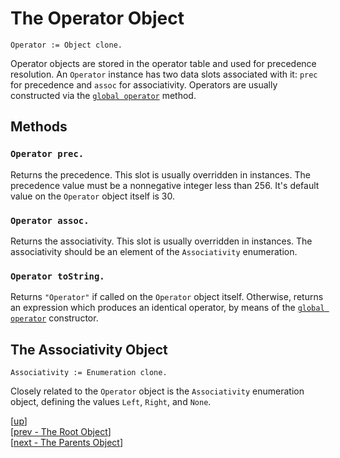 
# The Operator Object

    Operator := Object clone.

Operator objects are stored in the operator table and used for
precedence resolution. An `Operator` instance has two data slots
associated with it: `prec` for precedence and `assoc` for
associativity. Operators are usually constructed via
the [`global operator`](global.md#global-operator-prec-assoc) method.

## Methods

### `Operator prec.`

Returns the precedence. This slot is usually overridden in instances.
The precedence value must be a nonnegative integer less than 256. It's
default value on the `Operator` object itself is 30.

### `Operator assoc.`

Returns the associativity. This slot is usually overridden in
instances. The associativity should be an element of the
`Associativity` enumeration.

### `Operator toString.`

Returns `"Operator"` if called on the `Operator` object itself.
Otherwise, returns an expression which produces an identical operator,
by means of
the [`global operator`](global.md#global-operator-prec-assoc)
constructor.

## The Associativity Object

    Associativity := Enumeration clone.

Closely related to the `Operator` object is the `Associativity`
enumeration object, defining the values `Left`, `Right`, and `None`.

[[up](.)]
<br/>[[prev - The Root Object](object.md)]
<br/>[[next - The Parents Object](parents.md)]
